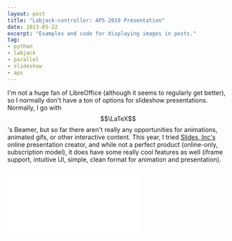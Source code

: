 ```yaml
---
layout: post
title: "Labjack-controller: APS 2019 Presentation"
date: 2013-05-22
excerpt: "Examples and code for displaying images in posts."
tag:
- python 
- labjack
- parallel
- slideshow
- aps
---
```


I'm not a huge fan of LibreOffice (although it seems to regularly get better), so I normally don't have a ton of options for slideshow presentations. Normally, I go with $$\LaTeX$$'s Beamer, but so far there aren't really any opportunities for animations, animated gifs, or other interactive content. This year, I tried [Slides, Inc's][0] online presentation creator, and while not a perfect product (online-only, subscription model), it does have some really cool features as well (iframe support, intuitive UI, simple, clean format for animation and presentation).

<body>
  <div>
    <iframe src="/about/aps-2019-presentation.html" name="targetframe" allowTransparency="true" scrolling="no" frameborder="0" >
    </iframe>
  </div>
</body>

[0]: https://slides.com/